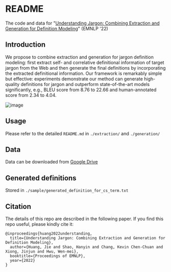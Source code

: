 # README

The code and data for "[Understanding Jargon: Combining Extraction and Generation for Definition Modeling](https://arxiv.org/pdf/2111.07267.pdf)" (EMNLP '22)

## Introduction

We propose to combine extraction and generation for jargon definition modeling: first extract self- and correlative definitional information of target jargon from the Web and then generate the final definitions by incorporating the extracted definitional information. Our framework is remarkably simple but effective: experiments demonstrate our method can generate high-quality definitions for jargon and outperform state-of-the-art models significantly, e.g., BLEU score from 8.76 to 22.66 and human-annotated score from 2.34 to 4.04.

![image](https://user-images.githubusercontent.com/47152740/202871630-5afbafbb-49dc-48f8-8ba0-5af716a79c46.png)


## Usage

Please refer to the detailed `README.md` in `./extraction/` and `./generation/`



## Data

Data can be downloaded from [Google Drive](https://drive.google.com/file/d/17aFC1rdfqjkoRtR37wTir8x-XAy2h7hc/view?usp=sharing)



## Generated definitions

Stored in `./sample/generated_definition_for_cs_term.txt`



## Citation

The details of this repo are described in the following paper. If you find this repo useful, please kindly cite it:

```
@inproceedings{huang2022understanding,
  title={Understanding Jargon: Combining Extraction and Generation for Definition Modeling},
  author={Huang, Jie and Shao, Hanyin and Chang, Kevin Chen-Chuan and Xiong, Jinjun and Hwu, Wen-mei},
  booktitle={Proceedings of EMNLP},
  year={2022}
}
```
